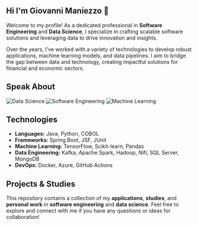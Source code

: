 ## Hi I'm Giovanni Maniezzo 👋

Welcome to my profile! As a dedicated professional in **Software Engineering** and **Data Science**, I specialize in crafting scalable software solutions and leveraging data to drive innovation and insights.

Over the years, I've worked with a variety of technologies to develop robust applications, machine learning models, and data pipelines. I aim to bridge the gap between data and technology, creating impactful solutions for financial and economic sectors.

## Speak About
![Data Science](https://img.shields.io/badge/Data_Science-%233776AB.svg?style=for-the-badge&logo=data-science&logoColor=white)
![Software Engineering](https://img.shields.io/badge/Software_Engineering-%230077B5.svg?style=for-the-badge&logo=software-engineering&logoColor=white)
![Machine Learning](https://img.shields.io/badge/Machine_Learning-%2345B8AC.svg?style=for-the-badge&logo=machine-learning&logoColor=white)

## Technologies
- **Languages:** Java, Python, COBOL
- **Frameworks:** Spring Boot, JSF, JUnit
- **Machine Learning:** TensorFlow, Scikit-learn, Pandas
- **Data Engineering:** Kafka, Apache Spark, Hadoop, Nifi, SQL Server, MongoDB
- **DevOps:** Docker, Azure, GitHub Actions

## Projects & Studies
This repository contains a collection of my **applications**, **studies**, and **personal work** in **software engineering** and **data science**. Feel free to explore and connect with me if you have any questions or ideas for collaboration!

<!--
**GiovanniManiezzo/GiovanniManiezzo** is a ✨ _special_ ✨ repository because its `README.md` (this file) appears on your GitHub profile.

